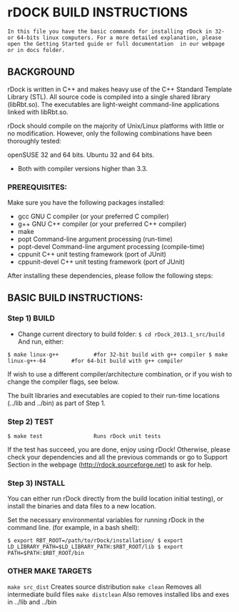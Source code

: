 # rDOCK BUILD INSTRUCTIONS

` In this file you have the basic commands for installing rDock in 32- or 64-bits linux computers.
 For a more detailed explanation, please open the Getting Started guide or full documentation 
 in our webpage or in docs folder.
`

## BACKGROUND

rDock is written in C++ and makes heavy use of the C++ Standard Template Library (STL).
All source code is compiled into a single shared library (libRbt.so).
The executables are light-weight command-line applications linked with libRbt.so.

rDock should compile on the majority of Unix/Linux platforms with little or no
modification. However, only the following combinations have been thoroughly
tested:

openSUSE 32 and 64 bits.
Ubuntu 32 and 64 bits.
*  Both with compiler versions higher than 3.3.


### PREREQUISITES:

Make sure you have the following packages installed:

*  gcc		GNU C compiler (or your preferred C compiler)
*  g++		GNU C++ compiler (or your preferred C++ compiler)
*  make
*  popt		Command-line argument processing (run-time)
*  popt-devel	Command-line argument processing (compile-time)
*  cppunit		C++ unit testing framework (port of JUnit)
*  cppunit-devel		C++ unit testing framework (port of JUnit)

After installing these dependencies, please follow the following steps:

## BASIC BUILD INSTRUCTIONS:

### Step 1) BUILD

* Change current directory to build folder:
`
$ cd rDock_2013.1_src/build
`
And run, either:

`
$ make linux-g++           #for 32-bit build with g++ compiler
$ make linux-g++-64        #for 64-bit build with g++ compiler
`

If wish to use a different compiler/architecture combination, or if you wish to
change the compiler flags, see below.

The built libraries and executables are copied to their run-time locations
(../lib and ../bin) as part of Step 1.

### Step 2) TEST

`
$ make test                Runs rDock unit tests
`

If the test has succeed, you are done, enjoy using rDock!
Otherwise, please check your dependencies and all the previous commands or go to 
Support Section in the webpage (http://rdock.sourceforge.net) to ask for help.

### Step 3) INSTALL

You can either run rDock directly from the build location initial testing), or 
install the binaries and data files to a new location.

Set the necessary environmental variables for running rDock in the command line.
(for example, in a bash shell):

`
$ export RBT_ROOT=/path/to/rDock/installation/
$ export LD_LIBRARY_PATH=$LD_LIBRARY_PATH:$RBT_ROOT/lib
$ export PATH=$PATH:$RBT_ROOT/bin
`

### OTHER MAKE TARGETS

`make src_dist` 		Creates source distribution
`make clean`              Removes all intermediate build files
`make distclean`         Also removes installed libs and exes in ../lib and ../bin
